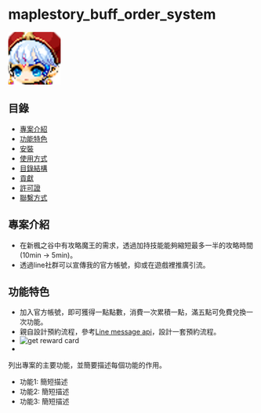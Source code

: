 # maplestory_buff_order_system

![專案徽標或截圖](/static/001.png)

## 目錄

- [專案介紹](#專案介紹)
- [功能特色](#功能特色)
- [安裝](#安裝)
- [使用方式](#使用方式)
- [目錄結構](#目錄結構)
- [貢獻](#貢獻)
- [許可證](#許可證)
- [聯繫方式](#聯繫方式)

## 專案介紹

- 在新楓之谷中有攻略魔王的需求，透過加持技能能夠縮短最多一半的攻略時間(10min -> 5min)。
- 透過line社群可以宣傳我的官方帳號，抑或在遊戲裡推廣引流。

## 功能特色

- 加入官方帳號，即可獲得一點點數，消費一次累積一點，滿五點可免費兌換一次功能。
- 親自設計預約流程，參考[Line message api](https://developers.line.biz/en/reference/messaging-api/#common-specifications)，設計一套預約流程。
- ![get reward card](https://truth.bahamut.com.tw/s01/202411/b048c4570a1b3209fe70a48819ab35ab.PNG)
- 
列出專案的主要功能，並簡要描述每個功能的作用。

- 功能1: 簡短描述
- 功能2: 簡短描述
- 功能3: 簡短描述

